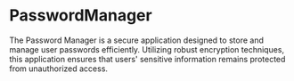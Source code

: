 # PasswordManager
The Password Manager is a secure application designed to store and manage user passwords efficiently. Utilizing robust encryption techniques, this application ensures that users' sensitive information remains protected from unauthorized access. 
